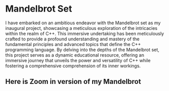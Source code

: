 # Mandelbrot Set

I have embarked on an ambitious endeavor with the Mandelbrot set as my inaugural project, showcasing a meticulous exploration of the intricacies within the realm of C++. This immersive undertaking has been meticulously crafted to provide a profound understanding and mastery of the fundamental principles and advanced topics that define the C++ programming language. By delving into the depths of the Mandelbrot set, this project serves as a dynamic educational resource, offering an immersive journey that unveils the power and versatility of C++ while fostering a comprehensive comprehension of its inner workings.

## Here is Zoom in version of my Mandelbrot
